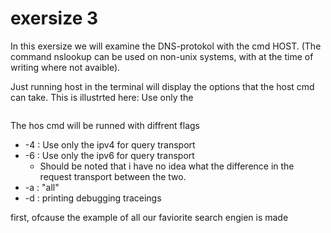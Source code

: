 # exersize 3 

In this exersize we will examine the DNS-protokol with the cmd HOST. 
(The command nslookup can be used on non-unix systems, with at the time of writing where not avaible). 

Just running host in the terminal will display the options that the host cmd can take. 
This is illustrted here: Use only the
```

```

The hos cmd will be runned with diffrent flags
- -4 : Use only the ipv4 for query transport
- -6 : Use only the ipv6 for query transport
  - Should be noted that i have no idea what the difference in the request transport between the two. 
- -a : "all" 
- -d : printing debugging traceings


first, ofcause the example of all our faviorite search engien is made 
